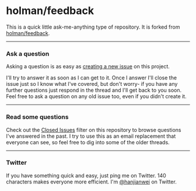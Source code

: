 # holman/feedback

This is a quick little ask-me-anything type of repository. It is forked from [holman/feedback](https://github.com/holman/feedback).

---

### Ask a question

Asking a question is as easy as
[creating a new issue](https://github.com/hanjianwei/feedback/issues/new) on this
project.

I'll try to answer it as soon as I can get to it. Once I answer I'll close the
issue just so I know what I've covered, but don't worry- if you have any further
questions just respond in the thread and I'll get back to you soon. Feel free to
ask a question on any old issue too, even if you didn't create it.

---

### Read some questions

Check out the [Closed Issues](https://github.com/hanjianwei/feedback/issues?sort=created&direction=desc&state=closed&page=1)
filter on this repository to browse questions I've answered in the past. I try
to use this as an email replacement that everyone can see, so feel free to dig
into some of the older threads.

---

### Twitter

If you have something quick and easy, just ping me on Twitter. 140 characters
makes everyone more efficient. I'm [@hanjianwei](https://twitter.com/hanjianwei) on
Twitter.
